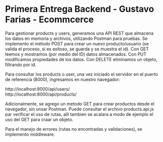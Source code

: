 <h1>Primera Entrega Backend - Gustavo Farias - Ecommcerce</h1>
<p>Para gestionar products y users, generamos una API REST que almacena los datos en memoria y archivos, utilizando Postman para pruebas. Se implemento el método POST para crear un nuevo producto/usuario (se valida el proceso, si es exitoso, se guarda y se muestra el id). Con GET leemos y mostramos (por medio del ID) datos almacenados. Con PUT modificamos propiedades de los datos. Con DELETE eliminamos un objeto, filtrando por id.</p>
<p>Para consultar los products o user, una vez iniciado el servidor en el puerto de referencia (8000), ingresamos en nuestro navegador:</p>
<p>http://localhost:8000/api/users/
<br>http://localhost:8000/api/products/</p>
<p>Adicionalmente, se agrego un metodo GET para crear productos desde el navegador, sin unsar Postman. Puede consultar el archivo products.api.js par verificar el uso de rutas, alli tambien se acalara a modo de ejemplo el uso del GET para craar un objeto.</p>
<p>Para el manejo de errores (rutas no encontradas y validaciones), se implemento middleware.</p>
